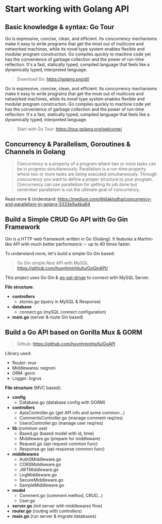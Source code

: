 # Start working with Golang API

## Basic knowledge & syntax: Go Tour

Go is expressive, concise, clean, and efficient. Its concurrency mechanisms make it easy to write programs that get the most out of multicore and networked machines, while its novel type system enables flexible and modular program construction. Go compiles quickly to machine code yet has the convenience of garbage collection and the power of run-time reflection. It's a fast, statically typed, compiled language that feels like a dynamically typed, interpreted language.

> Download Go: https://golang.org/dl/

Go is expressive, concise, clean, and efficient. Its concurrency mechanisms make it easy to write programs that get the most out of multicore and networked machines, while its novel type system enables flexible and modular program construction. Go compiles quickly to machine code yet has the convenience of garbage collection and the power of run-time reflection. It's a fast, statically typed, compiled language that feels like a dynamically typed, interpreted language.

> Start with Go Tour: https://tour.golang.org/welcome/

## Concurrency & Parallelism, Goroutines & Channels in Golang

> Concurrency is a property of a program where two or more tasks can be in progress simultaneously. Parallelism is a run-time property where two or more tasks are being executed simultaneously. Through concurrency you want to define a proper structure to your program. Concurrency can use parallelism for getting its job done but remember parallelism is not the ultimate goal of concurrency.

Read more & Understand: https://medium.com/@tilaklodha/concurrency-and-parallelism-in-golang-5333e9a4ba64

## Build a Simple CRUD Go API with Go Gin Framework

Gin is a HTTP web framework written in Go (Golang). It features a Martini-like API with much better performance -- up to 40 times faster.

To understand more, let's build a simple Go Gin based:

> Go Gin simple Rest API with MySQL https://github.com/huynhminhtufu/GoGinAPI/

This project uses Go Gin & [go-sql-driver](https://github.com/go-sql-driver/mysql) to connect with MySQL Server.

**File structure**:

- __controllers__
    - stories.go (query in MySQL & Response)
- __database__
    - connect.go (mySQL connect configuration)
- __main.go__ (server & route Gin based)

## Build a Go API based on Gorilla Mux & GORM

> Github: https://github.com/huynhminhtufu/GoAPI

Library used:

* Router: mux
* Middlewares: negroni
* ORM: gorm
* Logger: logrus


**File structure** (MVC based):

- __config__
    - Database.go (database config with GORM)
- __controllers__
    - ApisController.go (get API info and some common...)
    - CommentsController.go (manage comment req/res)
    - UsersController.go (manage user req/res)
- __lib__ (common use)
    - Based.go (based model with id, time)
    - Middleware.go (prepare for middleware)
    - Request.go (api request common func)
    - Response.go (api response common func)
- __middlewares__
    - Auth0Middleware.go
    - CORSMiddleware.go
    - JWTMiddleware.go
    - LogMiddleware.go
    - SecureMiddleware.go
    - SampleMiddleware.go
- __model__
    - Comment.go (comment method, CRUD...)
    - User.go
- __server.go__ (init server with middlewares flow)
- __router.go__ (routing with controllers)
- __main.go__ (run server & migrate databases)